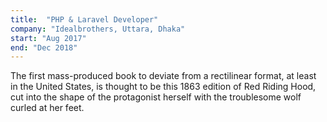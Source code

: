 ```yaml
---
title:  "PHP & Laravel Developer"
company: "Idealbrothers, Uttara, Dhaka"
start: "Aug 2017"
end: "Dec 2018"
---
```

The first mass-produced book to deviate from a rectilinear format, at least in the United States, is thought to be this 1863 edition of Red Riding Hood, cut into the shape of the protagonist herself with the troublesome wolf curled at her feet.